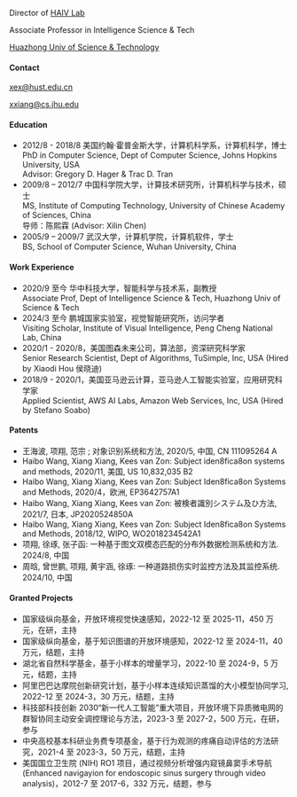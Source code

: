 Director of [HAIV Lab](https://haivlab.wixsite.com/home)

Associate Professor in Intelligence Science & Tech

[Huazhong Univ of Science & Technology](https://english.hust.edu.cn)


#### Contact
xex@hust.edu.cn

xxiang@cs.jhu.edu

#### Education
- 2012/8 - 2018/8 美国约翰·霍普金斯大学，计算机科学系，计算机科学，博士<br>
PhD in Computer Science, Dept of Computer Science, Johns Hopkins University, USA    
Advisor: Gregory D. Hager & Trac D. Tran   
- 2009/8 – 2012/7 中国科学院大学，计算技术研究所，计算机科学与技术，硕士<br>
MS, Institute of Computing Technology, University of Chinese Academy of Sciences, China    
导师：陈熙霖 (Advisor: Xilin Chen)    
- 2005/9 – 2009/7 武汉大学，计算机学院，计算机软件，学士<br>
BS, School of Computer Science, Wuhan University, China 

#### Work Experience
- 2020/9 至今 华中科技大学，智能科学与技术系，副教授  
Associate Prof, Dept of Intelligence Science & Tech, Huazhong Univ of Science & Tech   
- 2024/3 至今 鹏城国家实验室，视觉智能研究所，访问学者   
Visiting Scholar, Institute of Visual Intelligence, Peng Cheng National Lab, China  
- 2020/1 - 2020/8，美国图森未来公司，算法部，资深研究科学家  
Senior Research Scientist, Dept of Algorithms, TuSimple, Inc, USA (Hired by Xiaodi Hou 侯晓迪)  
- 2018/9 - 2020/1，美国亚马逊云计算，亚马逊人工智能实验室，应用研究科学家  
Applied Scientist, AWS AI Labs, Amazon Web Services, Inc, USA (Hired by Stefano Soabo)  

#### Patents
- 王海波, 项翔, 范宗 ; 对象识别系统和方法, 2020/5, 中国, CN 111095264 A
- Haibo Wang, Xiang Xiang, Kees van Zon: Subject iden8fica8on systems and methods, 2020/11, 美国, US 10,832,035 B2
- Haibo Wang, Xiang Xiang, Kees van Zon: Subject Iden8fica8on Systems and Methods, 2020/4，欧洲, EP3642757A1
- Haibo Wang, Xiang Xiang, Kees van Zon: 被検者識別システム及ひ方法, 2021/7, 日本, JP2020524850A
- Haibo Wang, Xiang Xiang, Kees van Zon: Subject Iden8fica8on Systems and Methods, 2018/12, WIPO, WO2018234542A1
- 项翔, 徐琢, 张子函: ⼀种基于图文双模态匹配的分布外数据检测系统和方法. 2024/8, 中国
- 周晗, 曾世鹏, 项翔, 黄宇涵, 徐琢: ⼀种道路损伤实时监控方法及其监控系统. 2024/10, 中国

#### Granted Projects
- 国家级纵向基金，开放环境视觉快速感知，2022-12 至 2025-11，450 万元，在研，主持
- 国家级纵向基金，基于知识图谱的开放环境感知，2022-12 至 2024-11，40 万元，结题，主持
-  湖北省自然科学基金，基于小样本的增量学习，2022-10 至 2024-9，5 万元，结题，主持
- 阿里巴巴达摩院创新研究计划，基于小样本连续知识蒸馏的大小模型协同学习, 2022-12 至 2024-3，30 万元，结题，主持
- 科技部科技创新 2030“新⼀代人工智能”重大项目，开放环境下异质微电网的群智协同主动安全调控理论与方法，2023-3 至 2027-2，500 万元，在研，参与
- 中央高校基本科研业务费专项基金，基于行为观测的疼痛自动评估的方法研究，2021-4 至 2023-3，50 万元，结题，主持
- 美国国立卫生院 (NIH) RO1 项目，通过视频分析增强内窥镜鼻窦手术导航 (Enhanced navigayion for endoscopic sinus surgery through video analysis)，2012-7 至 2017-6，332 万元，结题，参与


